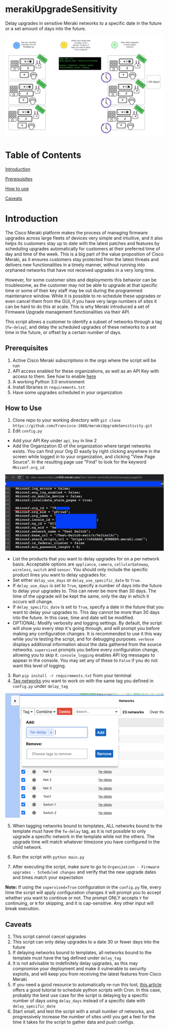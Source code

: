 # merakiUpgradeSensitivity
Delay upgrades in sensitive Meraki networks to a specific date in the future or a set amount of days into the future.

![image alt text](images/diagram.png)

# Table of Contents

[Introduction](#intro)

[Prerequisites](#prereq)

[How to use](#howtouse)

[Caveats](#caveats)

<a id="intro"></a>

# Introduction

The Cisco Meraki platform makes the process of managing firmware upgrades across large fleets of devices very simple and intuitive, and it also helps its customers stay up to date with the latest patches and features by scheduling upgrades automatically for customers at their preferred time of day and time of the week. This is a big part of the value proposition of Cisco Meraki, as it ensures customers stay protected from the latest threats and delivers new functionalities in a timely manner, without running into orphaned networks that have not received upgrades in a very long time.

However, for some customer sites and deployments this behavior can be troublesome, as the customer may not be able to upgrade at that specific time or some of their key staff may be out during the programmed maintenance window. While it is possible to re-schedule these upgrades or even cancel them from the GUI, if you have very large numbers of sites it can be hard to do this at scale. This is why Meraki introduced a set of Firmware Upgrade management functionalities via their API.

This script allows a customer to identify a subset of networks through a tag (`fw-delay`), and delay the scheduled upgrades of these networks to a set time in the future, or offset by a certain number of days.

<a id="prereq"></a>

## Prerequisites

1. Active Cisco Meraki subscriptions in the orgs where the script will be run
2. API access enabled for these organizations, as well as an API Key with access to them. See how to enable [here](https://documentation.meraki.com/General_Administration/Other_Topics/Cisco_Meraki_Dashboard_API)
3. A working Python 3.0 environment
4. Install libraries in `requirements.txt`
5. Have some upgrades scheduled in your organization

<a id="howtouse"></a>

## How to Use

1. Clone repo to your working directory with `git clone https://github.com/Francisco-1088/merakiUpgradeSensitivity.git`
2. Edit `config.py`
* Add your API Key under `api_key` in line 2
* Add the Organization ID of the organization where target networks exists. You can find your Org ID easily by right clicking anywhere in the screen while logged in to your organization, and clicking "View Page Source". In the resulting page use "Find" to look for the keyword `Mkiconf.org_id`

![image alt text](images/org_id.png)
* List the products that you want to delay upgrades for on a per network basis. Acceptable options are `appliance`, `camera`, `cellularGateway`, `wireless`, `switch` and `sensor`. You should only include the specific product lines you want to delay upgrades for.
* Set either `delay_use_days` or `delay_use_specific_date` to `True`.
* If `delay_use_days` is set to `True`, specify a number of days into the future to delay your upgrades to. This can never be more than 30 days. The time of the upgrade will be kept the same, only the day in which it occurs will change.
* If `delay_specific_date` is set to `True`, specify a date in the future that you want to delay your upgrades to. This day cannot be more than 30 days into the future. In this case, time and date will be modified.
* OPTIONAL: Modify verbosity and logging settings. By default, the script will show you every step it's going through, and will prompt you before making any configuration changes. It is recommended to use it this way while you're testing the script, and for debugging purposes. `verbose` displays additional information about the data gathered from the source networks. `supervised` prompts you before every configuration change, allowing you to skip it. `console_logging` enables API log messages to appear in the console. You may set any of these to `False` if you do not want this level of logging.
3. Run `pip install -r requirements.txt` from your terminal
4. [Tag networks](https://documentation.meraki.com/General_Administration/Organizations_and_Networks/Organization_Menu/Manage_Tags) you want to work on with the same tag you defined in `config.py` under `delay_tag`

![image alt text](images/network_tag.png)

5. When tagging networks bound to templates, ALL networks bound to the template must have the `fw-delay` tag, as it is not possible to only upgrade a specific network in the template while not the others. The upgrade time will match whatever timezone you have configured in the child network.

6. Run the script with `python main.py` 

7. After executing the script, make sure to go to `Organization - Firmware upgrades - Scheduled changes` and verify that the new upgrade dates and times match your expectation

**Note:** If using the `supervised=True` configuration in the `config.py` file, every time the script will apply configuration changes it will prompt you to accept whether you want to continue or not. The prompt ONLY accepts `Y` for continuing, or `N` for skipping, and it is cap-sensitive. Any other input will break execution. 

<a name="caveats"></a>

## Caveats

1. This script cannot cancel upgrades
2. This script can only delay upgrades to a date 30 or fewer days into the future
3. If delaying networks bound to templates, all networks bound to the template must have the tag defined under `delay_tag`
4. It is not advisable to indefinitely delay upgrades, as this may compromise your deployment and make it vulnerable to security exploits, and will keep you from receiving the latest features from Cisco Meraki
5. If you need a good resource to automatically re-run this tool, [this article](https://towardsdatascience.com/how-to-schedule-python-scripts-with-cron-the-only-guide-youll-ever-need-deea2df63b4e) offers a good tutorial to schedule python scripts with Cron. In this case, probably the best use case for the script is delaying by a specific number of days using `delay_days` instead of a specific date with `delay_specific_date`
6. Start small, and test the script with a small number of networks, and progressively increase the number of sites until you get a feel for the time it takes for the script to gather data and push configs. 
